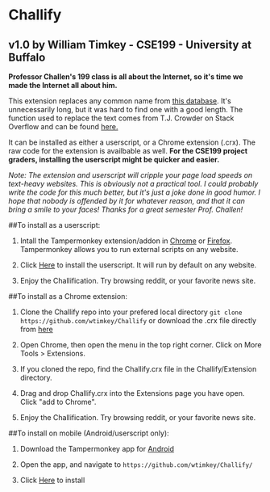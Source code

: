 # Challify
## v1.0 by William Timkey - CSE199 - University at Buffalo

**Professor Challen's 199 class is all about the Internet, so it's time we made the Internet all about him.**

This extension replaces any common name from [this database](https://github.com/enorvelle/NameDatabases/blob/master/NamesDatabases/first%20names/us.txt). It's unnecessarily long, but it was hard to find one with a good length. The function used to replace the text comes from T.J. Crowder on Stack Overflow and can be found [here.](http://stackoverflow.com/questions/5904914/javascript-regex-to-replace-text-not-in-html-attributes/5904945)

It can be installed as either a userscript, or a Chrome extension (.crx). The raw code for the extension is availbable as well. **For the CSE199 project graders, installing the userscript might be quicker and easier.**

*Note: The extension and userscript will cripple your page load speeds on text-heavy websites. This is obviously not a practical tool. I could probably write the code for this much better, but it's just a joke done in good humor. I hope that nobody is offended by it for whatever reason, and that it can bring a smile to your faces! Thanks for a great semester Prof. Challen!*

##To install as a userscript:

1. Intall the Tampermonkey extension/addon in [Chrome](https://chrome.google.com/webstore/detail/tampermonkey/dhdgffkkebhmkfjojejmpbldmpobfkfo) or [Firefox](https://addons.mozilla.org/en-US/firefox/addon/tampermonkey/). Tampermonkey allows you to run external scripts on any website.

2. Click [Here](https://github.com/wtimkey/Challify/raw/master/Userscript/Challify.user.js) to install the userscript. It will run by default on any website.

3. Enjoy the Challification. Try browsing reddit, or your favorite news site.

##To install as a Chrome extension:

1. Clone the Challify repo into your prefered local directory `git clone https://github.com/wtimkey/Challify` or download the .crx file directly from [here](https://github.com/wtimkey/Challify/raw/master/Extension/Challify.crx)

2. Open Chrome, then open the menu in the top right corner. Click on More Tools > Extensions.

3. If you cloned the repo, find the Challify.crx file in the Challify/Extension directory.

4. Drag and drop Challify.crx into the Extensions page you have open. Click "add to Chrome".

5. Enjoy the Challification. Try browsing reddit, or your favorite news site.

##To install on mobile (Android/userscript only):
1. Download the Tampermonkey app for [Android](https://play.google.com/store/apps/details?id=net.biniok.tampermonkey)

2. Open the app, and navigate to `https://github.com/wtimkey/Challify/`

3. Click [Here](https://github.com/wtimkey/Challify/raw/master/Userscript/Challify.user.js) to install


